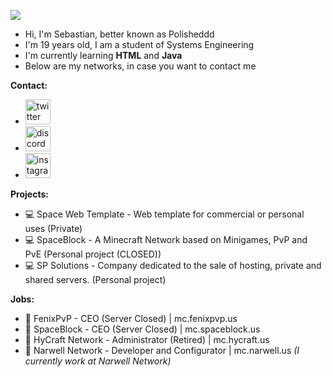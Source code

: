 ![](https://pbs.twimg.com/media/FcBEq4qXEAEy-c2?format=jpg&name=medium)



- Hi, I'm Sebastian, better known as Polisheddd
- I'm 19 years old, I am a student of Systems Engineering
- I'm currently learning **HTML** and **Java**
- Below are my networks, in case you want to contact me

**Contact:**

* [<img src='https://cdn.jsdelivr.net/npm/simple-icons@3.0.1/icons/twitter.svg' alt='twitter' height='40'>](https://twitter.com/SebstnPulido)
* [<img src='https://cdn.jsdelivr.net/npm/simple-icons@3.0.1/icons/discord.svg' alt='discord' height='40'>](Sebstn#8675)
* [<img src='https://cdn.jsdelivr.net/npm/simple-icons@3.0.1/icons/instagram.svg' alt='instagram' height='40'>](https://instagram.com/sebstnpulido)

**Projects:**

- 💻 Space Web Template - Web template for commercial or personal uses (Private)
- 💻 SpaceBlock - A Minecraft Network based on Minigames, PvP and PvE (Personal project (CLOSED))
- 💻 SP Solutions - Company dedicated to the sale of hosting, private and shared servers. (Personal project)

**Jobs:**

- 💼 FenixPvP - CEO (Server Closed) | mc.fenixpvp.us
- 💼 SpaceBlock - CEO (Server Closed) | mc.spaceblock.us
- 💼 HyCraft Network - Administrator (Retired) | mc.hycraft.us
- 💼 Narwell Network - Developer and Configurator | mc.narwell.us
*(I currently work at Narwell Network)*
